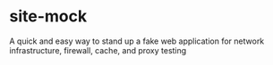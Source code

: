 # site-mock
A quick and easy way to stand up a fake web application for network infrastructure, firewall, cache, and proxy testing
